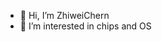 - 👋 Hi, I’m ZhiweiChern
- 👀 I’m interested in chips and OS

<!---
ZhiweiChern/ZhiweiChern is a ✨ special ✨ repository because its `README.md` (this file) appears on your GitHub profile.
You can click the Preview link to take a look at your changes.
--->
